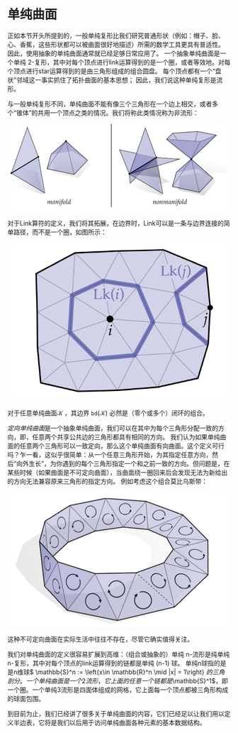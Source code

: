 # 单纯曲面

正如本节开头所提到的，一般单纯复形比我们研究普通形状（例如：帽子、脸、心、香蕉，这些形状都可以被曲面很好地描述）所需的数学工具更具有普适性。 因此，使用抽象的单纯曲面通常就已经足够日常应用了。 一个抽象单纯曲面是一个单纯 2-复形，其中对每个顶点进行link运算得到的是一个圈，或者等效地。对每个顶点进行star运算得到的是由三角形组成的组合圆盘。 每个顶点都有一个“盘状”邻域这一事实抓住了拓扑曲面的基本思想； 因此，我们说这种单纯复形是流形。



与一般单纯复形不同，单纯曲面不能有像三个三角形在一个边上相交，或者多个“锥体”的共用一个顶点之类的情况。我们将称此类情况称为非流形：

![](../../image/ch2/ch2.3_1.png)

对于Link算符的定义，我们将其拓展，在边界时，Link可以是一条与边界连接的简单路径，而不是一个圈，如图所示：

![](../../image/ch2/ch2.3_2.png)

对于任意单纯曲面$\mathcal{K}$ ，其边界 $\mathtt{bd}(\mathcal{K})$ 必然是（零个或多个）闭环的组合。



*定向单纯曲面*是一个抽象单纯曲面，我们可以在其中为每个三角形分配一致的方向，即，任意两个共享公共边的三角形都具有相同的方向。 我们认为如果单纯曲面的任意两个三角形可以一致定向，那么这个单纯曲面有向曲面。这个定义可行吗？乍一看，这似乎很简单：从一个任意三角形开始，为其指定任意方向，然后“向外生长”，为你遇到的每个三角形指定一个和之前一致的方向。但问题是，在某些时候（如果曲面是不可定向曲面），当曲面绕一圈回来后会发现无法为新给出的方向无法兼容原来三角形的指定方向。 例如考虑这个组合莫比乌斯带：

![](../../image/ch2/ch2.3_3.png)



这种不可定向曲面在实际生活中往往不存在，尽管它确实值得关注。



我们对单纯曲面的定义很容易扩展到高维：（组合或抽象的）单纯 n-流形是纯单纯 n-复形，其中对每个顶点的link运算得到的链都是单纯 (n-1) 球。 单纯n球指的是是n维球$ \mathbb{S}^n := \left\{x\in \mathbb{R}^n \mid |x| = 1\right\} $的三角剖分。一个单纯曲面是一个2流形，它上面的任意一个链都是$\mathbb{S}^1$，即一个圈。一个单纯3流形是四面体组成的网格，它上面每一个顶点都被三角形构成的球面包围。



到目前为止，我们已经讲了很多关于单纯曲面的内容，它们已经足以让我们用以定义半边表，它将是我们以后用于访问单纯曲面各种元素的基本数据结构。
